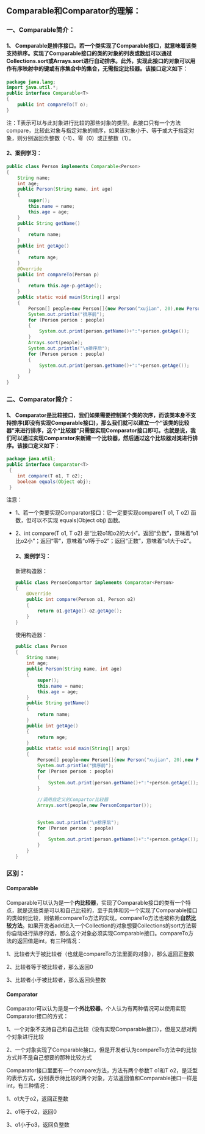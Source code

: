 ## Comparable和Comparator的理解：

### 一、Comparable简介：

####   1、 Comparable是排序接口。若一个类实现了Comparable接口，就意味着该类支持排序。实现了Comparable接口的类的对象的列表或数组可以通过Collections.sort或Arrays.sort进行自动排序。此外，实现此接口的对象可以用作有序映射中的键或有序集合中的集合，无需指定比较器。该接口定义如下：

```java
package java.lang;
import java.util.*;
public interface Comparable<T> 
{
    public int compareTo(T o);
}
```

注：T表示可以与此对象进行比较的那些对象的类型。此接口只有一个方法compare，比较此对象与指定对象的顺序，如果该对象小于、等于或大于指定对象，则分别返回负整数（-1）、零（0）或正整数（1）。

#### 2、案例学习：

```java
public class Person implements Comparable<Person>
{
    String name;
    int age;
    public Person(String name, int age)
    {
        super();
        this.name = name;
        this.age = age;
    }
    public String getName()
    {
        return name;
    }
    public int getAge()
    {
        return age;
    }
    @Override
    public int compareTo(Person p)
    {
        return this.age-p.getAge();
    }
    public static void main(String[] args)
    {
        Person[] people=new Person[]{new Person("xujian", 20),new Person("xiewei", 10)};
        System.out.println("排序前");
        for (Person person : people)
        {
            System.out.print(person.getName()+":"+person.getAge());
        }
        Arrays.sort(people);
        System.out.println("\n排序后");
        for (Person person : people)
        {
            System.out.print(person.getName()+":"+person.getAge());
        }
    }
}
```



### 二、Comparator简介：

####     1、 Comparator是比较接口，我们如果需要控制某个类的次序，而该类本身不支持排序(即没有实现Comparable接口)，那么我们就可以建立一个“该类的比较器”来进行排序，这个“比较器”只需要实现Comparator接口即可。也就是说，我们可以通过实现Comparator来新建一个比较器，然后通过这个比较器对类进行排序。该接口定义如下：

```java
package java.util;
public interface Comparator<T>
 {
    int compare(T o1, T o2);
    boolean equals(Object obj);
 }
```

注意：

+ 1、若一个类要实现Comparator接口：它一定要实现compare(T o1, T o2) 函数，但可以不实现 equals(Object obj) 函数。

+ 2、int compare(T o1, T o2) 是“比较o1和o2的大小”。返回“负数”，意味着“o1比o2小”；返回“零”，意味着“o1等于o2”；返回“正数”，意味着“o1大于o2”。

  ####  2、案例学习：

  新建构造器：

  ```java
  public class PersonCompartor implements Comparator<Person>
  {
      @Override
      public int compare(Person o1, Person o2)
      {
          return o1.getAge()-o2.getAge();
      }
  }
  ```

  使用构造器：

  ```java
  public class Person
  {
      String name;
      int age;
      public Person(String name, int age)
      {
          super();
          this.name = name;
          this.age = age;
      }
      public String getName()
      {
          return name;
      }
      public int getAge()
      {
          return age;
      }
      public static void main(String[] args)
      {
          Person[] people=new Person[]{new Person("xujian", 20),new Person("xiewei", 10)};
          System.out.println("排序前");
          for (Person person : people)
          {
              System.out.print(person.getName()+":"+person.getAge());
          }
          
          //调用自定义的Compartor比较器
          Arrays.sort(people,new PersonCompartor());
          
          
          System.out.println("\n排序后");
          for (Person person : people)
          {
              System.out.print(person.getName()+":"+person.getAge());
          }
      }
  }
  ```

  

### 区别：

#### Comparable

Comparable可以认为是一个**内比较器**，实现了Comparable接口的类有一个特点，就是这些类是可以和自己比较的，至于具体和另一个实现了Comparable接口的类如何比较，则依赖compareTo方法的实现，compareTo方法也被称为**自然比较方法**。如果开发者add进入一个Collection的对象想要Collections的sort方法帮你自动进行排序的话，那么这个对象必须实现Comparable接口。compareTo方法的返回值是int，有三种情况：

1、比较者大于被比较者（也就是compareTo方法里面的对象），那么返回正整数

2、比较者等于被比较者，那么返回0

3、比较者小于被比较者，那么返回负整数



#### Comparator

Comparator可以认为是是一个**外比较器**，个人认为有两种情况可以使用实现Comparator接口的方式：

1、一个对象不支持自己和自己比较（没有实现Comparable接口），但是又想对两个对象进行比较

2、一个对象实现了Comparable接口，但是开发者认为compareTo方法中的比较方式并不是自己想要的那种比较方式

Comparator接口里面有一个compare方法，方法有两个参数T o1和T o2，是泛型的表示方式，分别表示待比较的两个对象，方法返回值和Comparable接口一样是int，有三种情况：

1、o1大于o2，返回正整数

2、o1等于o2，返回0

3、o1小于o3，返回负整数